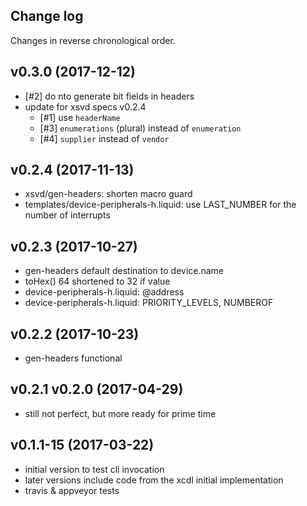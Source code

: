 ## Change log

Changes in reverse chronological order.

## v0.3.0 (2017-12-12)

* [#2] do nto generate bit fields in headers
* update for xsvd specs v0.2.4
  * [#1] use `headerName`
  * [#3] `enumerations` (plural) instead of `enumeration`
  * [#4] `supplier` instead of `vendor`

## v0.2.4 (2017-11-13)

* xsvd/gen-headers: shorten macro guard
* templates/device-peripherals-h.liquid: use LAST_NUMBER for the number of interrupts

## v0.2.3 (2017-10-27)

* gen-headers default destination to device.name
* toHex() 64 shortened to 32 if value
* device-peripherals-h.liquid: @address
* device-peripherals-h.liquid: PRIORITY_LEVELS, NUMBEROF

## v0.2.2 (2017-10-23)

* gen-headers functional

## v0.2.1 v0.2.0 (2017-04-29)

* still not perfect, but more ready for prime time

## v0.1.1-15 (2017-03-22)

* initial version to test cli invocation
* later versions include code from the xcdl initial implementation
* travis & appveyor tests

